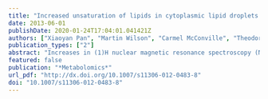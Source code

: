 ```yaml
---
title: "Increased unsaturation of lipids in cytoplasmic lipid droplets in DAOY cancer cells in response to cisplatin treatment."
date: 2013-06-01
publishDate: 2020-01-24T17:04:01.041421Z
authors: ["Xiaoyan Pan", "Martin Wilson", "Carmel McConville", "Theodoros N. Arvanitis", "Julian L. Griffin", "Risto A. Kauppinen", "Andrew C. Peet"]
publication_types: ["2"]
abstract: "Increases in (1)H nuclear magnetic resonance spectroscopy (NMR) visible lipids are a well-documented sign of treatment response in cancers. Lipids in cytoplasmic lipid droplets (LDs) are the main contributors to the NMR lipid signals. Two human primitive neuroectodermal tumour cell lines with different sensitivities to cisplatin treatment were studied. Increases in NMR visible saturated and unsaturated lipids in cisplatin treated DAOY cells were associated with the accumulation of LDs prior to DNA fragmentation due to apoptosis. An increase in unsaturated fatty acids (UFAs) was detected in isolated LDs from DAOY cells, in contrast to a slight decrease in UFAs in lipid extracts from whole cells. Oleic acid and linoleic acid were identified as the accumulating UFAs in LDs by heteronuclear single quantum coherence spectroscopy (HSQC). (1)H NMR lipids in non-responding PFSK-1 cells were unchanged by exposure to 10 μM cisplatin. These findings support the potential of NMR detectable UFAs to serve as a non-invasive marker of tumour cell response to treatment."
featured: false
publication: "*Metabolomics*"
url_pdf: "http://dx.doi.org/10.1007/s11306-012-0483-8"
doi: "10.1007/s11306-012-0483-8"
---
```


